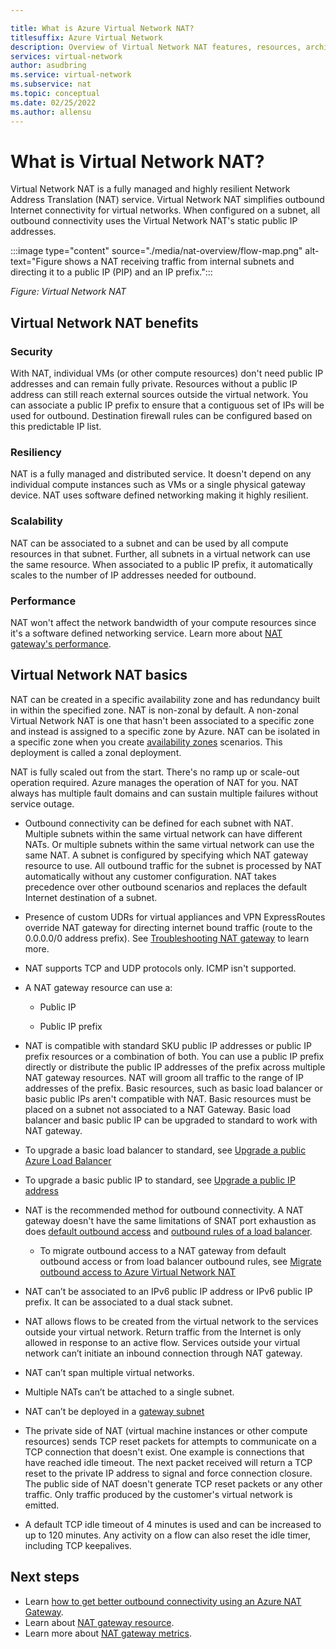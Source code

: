 ```yaml
---

title: What is Azure Virtual Network NAT?
titlesuffix: Azure Virtual Network
description: Overview of Virtual Network NAT features, resources, architecture, and implementation. Learn how Virtual Network NAT works and how to use NAT gateway resources in Azure.
services: virtual-network
author: asudbring
ms.service: virtual-network
ms.subservice: nat
ms.topic: conceptual
ms.date: 02/25/2022
ms.author: allensu
---
```


# What is Virtual Network NAT?

Virtual Network NAT is a fully managed and highly resilient Network Address Translation (NAT) service. Virtual Network NAT simplifies outbound Internet connectivity for virtual networks. When configured on a subnet, all outbound connectivity uses the Virtual Network NAT's static public IP addresses. 

:::image type="content" source="./media/nat-overview/flow-map.png" alt-text="Figure shows a NAT receiving traffic from internal subnets and directing it to a public IP (PIP) and an IP prefix.":::

*Figure: Virtual Network NAT*

## Virtual Network NAT benefits

### Security

With NAT, individual VMs (or other compute resources) don't need public IP addresses and can remain fully private. Resources without a public IP address can still reach external sources outside the virtual network. You can associate a public IP prefix to ensure that a contiguous set of IPs will be used for outbound. Destination firewall rules can be configured based on this predictable IP list.

### Resiliency 

NAT is a fully managed and distributed service. It doesn't depend on any individual compute instances such as VMs or a single physical gateway device. NAT uses software defined networking making it highly resilient. 

### Scalability

NAT can be associated to a subnet and can be used by all compute resources in that subnet. Further, all subnets in a virtual network can use the same resource. When associated to a public IP prefix, it automatically scales to the number of IP addresses needed for outbound.

### Performance

NAT won't affect the network bandwidth of your compute resources since it's a software defined networking service. Learn more about [NAT gateway's performance](nat-gateway-resource.md#performance).

## Virtual Network NAT basics

NAT can be created in a specific availability zone and has redundancy built in within the specified zone. NAT is non-zonal by default. A non-zonal Virtual Network NAT is one that hasn't been associated to a specific zone and instead is assigned to a specific zone by Azure. NAT can be isolated in a specific zone when you create [availability zones](../../availability-zones/az-overview.md) scenarios. This deployment is called a zonal deployment.

NAT is fully scaled out from the start. There's no ramp up or scale-out operation required. Azure manages the operation of NAT for you. NAT always has multiple fault domains and can sustain multiple failures without service outage.

* Outbound connectivity can be defined for each subnet with NAT. Multiple subnets within the same virtual network can have different NATs. Or multiple subnets within the same virtual network can use the same NAT. A subnet is configured by specifying which NAT gateway resource to use.  All outbound traffic for the subnet is processed by NAT automatically without any customer configuration. NAT takes precedence over other outbound scenarios and replaces the default Internet destination of a subnet.

* Presence of custom UDRs for virtual appliances and VPN ExpressRoutes override NAT gateway for directing internet bound traffic (route to the 0.0.0.0/0 address prefix). See [Troubleshooting NAT gateway](./troubleshoot-nat.md#virtual-appliance-udrs-and-vpn-expressroute-override-nat-gateway-for-routing-outbound-traffic) to learn more.

* NAT supports TCP and UDP protocols only. ICMP isn't supported.

* A NAT gateway resource can use a:

  * Public IP

  * Public IP prefix

* NAT is compatible with standard SKU public IP addresses or public IP prefix resources or a combination of both. You can use a public IP prefix directly or distribute the public IP addresses of the prefix across multiple NAT gateway resources. NAT will groom all traffic to the range of IP addresses of the prefix. Basic resources, such as basic load balancer or basic public IPs aren't compatible with NAT.  Basic resources must be placed on a subnet not associated to a NAT Gateway. Basic load balancer and basic public IP can be upgraded to standard to work with NAT gateway.
  
* To upgrade a basic load balancer to standard, see [Upgrade a public Azure Load Balancer](../../load-balancer/upgrade-basic-standard.md)

* To upgrade a basic public IP to standard, see [Upgrade a public IP address](../ip-services/public-ip-upgrade-portal.md)

* NAT is the recommended method for outbound connectivity. A NAT gateway doesn't have the same limitations of SNAT port exhaustion as does [default outbound access](../ip-services/default-outbound-access.md) and [outbound rules of a load balancer](../../load-balancer/outbound-rules.md). 

  * To migrate outbound access to a NAT gateway from default outbound access or from load balancer outbound rules, see [Migrate outbound access to Azure Virtual Network NAT](./tutorial-migrate-outbound-nat.md)

* NAT can’t be associated to an IPv6 public IP address or IPv6 public IP prefix. It can be associated to a dual stack subnet.

* NAT allows flows to be created from the virtual network to the services outside your virtual network. Return traffic from the Internet is only allowed in response to an active flow. Services outside your virtual network can’t initiate an inbound connection through NAT gateway.

* NAT can’t span multiple virtual networks.

* Multiple NATs can’t be attached to a single subnet. 

* NAT can’t be deployed in a [gateway subnet](../../vpn-gateway/vpn-gateway-about-vpn-gateway-settings.md#gwsub)

* The private side of NAT (virtual machine instances or other compute resources) sends TCP reset packets for attempts to communicate on a TCP connection that doesn't exist. One example is connections that have reached idle timeout. The next packet received will return a TCP reset to the private IP address to signal and force connection closure. The public side of NAT doesn't generate TCP reset packets or any other traffic. Only traffic produced by the customer's virtual network is emitted.

* A default TCP idle timeout of 4 minutes is used and can be increased to up to 120 minutes. Any activity on a flow can also reset the idle timer, including TCP keepalives.

## Next steps

* Learn [how to get better outbound connectivity using an Azure NAT Gateway](https://www.youtube.com/watch?v=2Ng_uM0ZaB4).
* Learn about [NAT gateway resource](./nat-gateway-resource.md).
* Learn more about [NAT gateway metrics](./nat-metrics.md).
